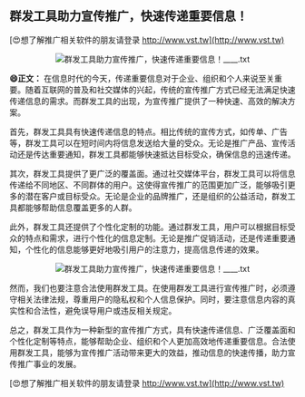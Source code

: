 ## **群发工具助力宣传推广，快速传递重要信息！**

[😍想了解推广相关软件的朋友请登录 http://www.vst.tw](http://www.vst.tw)

 <center><img src="https://vst.tw/MP4/tuiguang/png/3.png" alt="群发工具助力宣传推广，快速传递重要信息！____.txt"></center>

**😄正文：**
在信息时代的今天，传递重要信息对于企业、组织和个人来说至关重要。随着互联网的普及和社交媒体的兴起，传统的宣传推广方式已经无法满足快速传递信息的需求。而群发工具的出现，为宣传推广提供了一种快速、高效的解决方案。

首先，群发工具具有快速传递信息的特点。相比传统的宣传方式，如传单、广告等，群发工具可以在短时间内将信息发送给大量的受众。无论是推广产品、宣传活动还是传达重要通知，群发工具都能够快速抵达目标受众，确保信息的迅速传递。

其次，群发工具提供了更广泛的覆盖面。通过社交媒体平台，群发工具可以将信息传递给不同地区、不同群体的用户。这使得宣传推广的范围更加广泛，能够吸引更多的潜在客户或目标受众。无论是企业的品牌推广，还是组织的公益活动，群发工具都能够帮助信息覆盖更多的人群。

此外，群发工具还提供了个性化定制的功能。通过群发工具，用户可以根据目标受众的特点和需求，进行个性化的信息定制。无论是推广促销活动，还是传递重要通知，个性化的信息能够更好地吸引用户的注意力，提高信息传递的效果。

 <center><img src="https://vst.tw/MP4/tuiguang/png/5.png" alt="群发工具助力宣传推广，快速传递重要信息！____.txt"></center>

然而，我们也要注意合法使用群发工具。在使用群发工具进行宣传推广时，必须遵守相关法律法规，尊重用户的隐私权和个人信息保护。同时，要注意信息内容的真实性和合法性，避免误导用户或违反相关规定。

总之，群发工具作为一种新型的宣传推广方式，具有快速传递信息、广泛覆盖面和个性化定制等特点，能够帮助企业、组织和个人更加高效地传递重要信息。合法使用群发工具，能够为宣传推广活动带来更大的效益，推动信息的快速传播，助力宣传推广事业的发展。

[😍想了解推广相关软件的朋友请登录 http://www.vst.tw](http://www.vst.tw)



